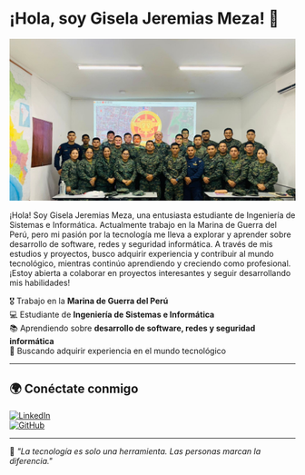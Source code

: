 # ¡Hola, soy Gisela Jeremias Meza! 👋  

![Foto de perfil](https://github.com/Gisela0711/Gisela-Web/blob/main/PRIMERA%20FOTO.jpeg)

¡Hola! 
Soy Gisela Jeremias Meza, una entusiasta estudiante de Ingeniería de Sistemas e Informática. Actualmente trabajo en la Marina de Guerra del Perú, pero mi pasión por la tecnología me lleva a explorar y aprender sobre desarrollo de software, redes y seguridad informática.
A través de mis estudios y proyectos, busco adquirir experiencia y contribuir al mundo tecnológico, mientras continúo aprendiendo y creciendo como profesional. ¡Estoy abierta a colaborar en proyectos interesantes y seguir desarrollando mis habilidades!

🎖 Trabajo en la **Marina de Guerra del Perú**  
💻 Estudiante de **Ingeniería de Sistemas e Informática**  
📚 Aprendiendo sobre **desarrollo de software, redes y seguridad informática**  
🚀 Buscando adquirir experiencia en el mundo tecnológico  

---

## 🌍 Conéctate conmigo  

[![LinkedIn](https://img.shields.io/badge/LinkedIn-0A66C2?style=for-the-badge&logo=linkedin&logoColor=white)](https://www.linkedin.com/in/gisela-milagros-jeremias-meza-a71146342)  
[![GitHub](https://img.shields.io/badge/GitHub-181717?style=for-the-badge&logo=github&logoColor=white)](https://github.com/Gisela0711)  

---

📌 *"La tecnología es solo una herramienta. Las personas marcan la diferencia."*  
